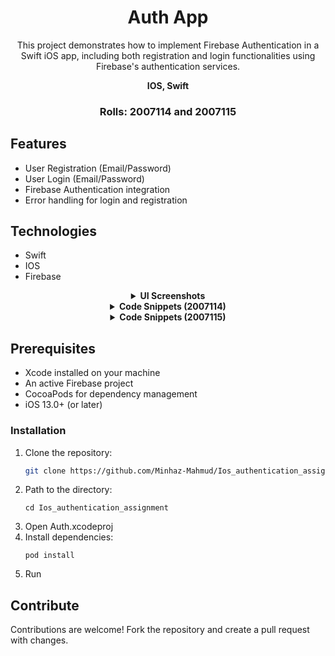 <h1 align="center">Auth App</h1>

<p align="center">This project demonstrates how to implement Firebase Authentication in a Swift iOS app, including both registration and login functionalities using Firebase's authentication services.</p>
<div align="center">
  <p><strong>IOS, Swift</strong></p>
</div>

<div align="center">
  <h3>Rolls: <strong>2007114</strong> and <strong>2007115</strong></h3>
</div>



## Features

- User Registration (Email/Password)
- User Login (Email/Password)
- Firebase Authentication integration
- Error handling for login and registration

## Technologies

- Swift
- IOS
- Firebase



<details align="center">
<summary>
<strong>UI Screenshots</strong>
</summary>
<div align="center">
  <img src="https://github.com/user-attachments/assets/0cf654d0-31ad-43c7-af43-b77f1a1b32f6" height="700" style="margin: 10px;">
  <img src="https://github.com/user-attachments/assets/a910192f-eedc-4849-98a3-f9285bb9fc41" height="700" style="margin: 10px;">
</div>
<div align="center">
  <img src="https://github.com/user-attachments/assets/22037c80-769b-46f5-98c8-7384bca57fad" height="700" style="margin: 10px;">
</div>
</details>

<details align="center">
<summary>
<strong>Code Snippets (2007114)</strong>
</summary>
<div align="center">
  <img src="https://github.com/user-attachments/assets/4c38894b-19bd-435b-a5c9-c5143d225b47" height="400" style="margin: 10px;">
  <img src="https://github.com/user-attachments/assets/332f5e99-e94e-4257-a12d-97c1c23483b4" height="400" style="margin: 10px;">
</div>
<div align="center">
  <img src="https://github.com/user-attachments/assets/a649d13c-7d2e-4a30-843e-ac4f5613ebc9" height="400" style="margin: 10px;">
</div>
</details>

<details align="center">
<summary>
<strong>Code Snippets (2007115)</strong>
</summary>
<div align="center">
  <img src="https://github.com/user-attachments/assets/037f80de-cea9-4632-9c7a-48b2c84129af" height="700" style="margin: 10px;">
  <img src="https://github.com/user-attachments/assets/0240ecf1-f6f2-4171-9754-7e14f607e226" height="700" style="margin: 10px;">
</div>
<div align="center">
  <img src="https://github.com/user-attachments/assets/80d6cfb3-507c-4e66-a8ed-6a0043fa3a8b" height="700" style="margin: 10px;">
   <img src="https://github.com/user-attachments/assets/c684eedf-6455-42dc-830c-44680b4ca7f3" height="300" style="margin: 10px;">
</div>
</details>



## Prerequisites

- Xcode installed on your machine
- An active Firebase project
- CocoaPods for dependency management
- iOS 13.0+ (or later)


### Installation

1. Clone the repository:
   ```bash
   git clone https://github.com/Minhaz-Mahmud/Ios_authentication_assignment.git
2. Path to the directory:
    <pre><code>cd Ios_authentication_assignment</code></pre>
3. Open Auth.xcodeproj
4. Install dependencies:
    <pre><code>pod install</code></pre>
5. Run


<h2>Contribute</h2>
<p>Contributions are welcome! Fork the repository and create a pull request with changes.</p>
